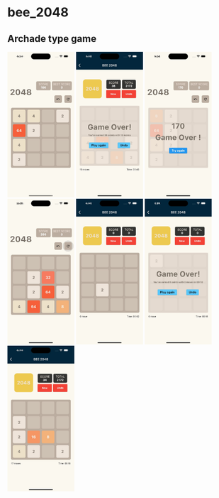 # bee_2048

## Archade type game
<p align='left'>
<img src="https://github.com/ImrulEmon/bee_2048/blob/main/2048/IMG-20231231-WA0001.jpg" width="30%" >
<img src="https://github.com/ImrulEmon/bee_2048/blob/main/2048/IMG-20231231-WA0002.jpg" width="30%" >
<img src="https://github.com/ImrulEmon/bee_2048/blob/main/2048/IMG-20231231-WA0003.jpg" width="30%" >
<img src="https://github.com/ImrulEmon/bee_2048/blob/main/2048/IMG-20231231-WA0004.jpg" width="30%" >
<img src="https://github.com/ImrulEmon/bee_2048/blob/main/2048/IMG-20231231-WA0005.jpg" width="30%" >
<img src="https://github.com/ImrulEmon/bee_2048/blob/main/2048/IMG-20231231-WA0006.jpg" width="30%" >
<img src="https://github.com/ImrulEmon/bee_2048/blob/main/2048/IMG-20231231-WA0007.jpg" width="30%" >
<p>
